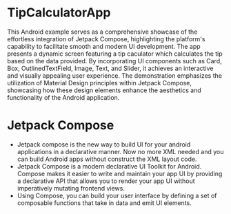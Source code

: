# TipCalculatorApp

This Android example serves as a comprehensive showcase of the effortless integration of Jetpack Compose, highlighting the platform's capability to facilitate smooth and modern UI development. The app presents a dynamic screen featuring a tip caculator which calculates the tip based on the data provided. By incorporating UI components such as Card, Box, OutlinedTextField, Image, Text, and Slider, it achieves an interactive and visually appealing user experience. The demonstration emphasizes the utilization of Material Design principles within Jetpack Compose, showcasing how these design elements enhance the aesthetics and functionality of the Android application.

# Jetpack Compose
- Jetpack compose is the new way to build UI for your android applications in a declarative manner. Now no more XML needed and you can build Android apps without construct the XML layout code.
- Jetpack Compose is a modern declarative UI Toolkit for Android. Compose makes it easier to write and maintain your app UI by providing a declarative API that allows you to render your app UI without imperatively mutating frontend views.
- Using Compose, you can build your user interface by defining a set of composable functions that take in data and emit UI elements.
